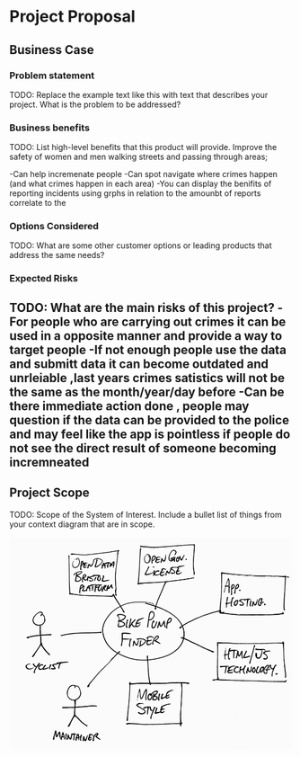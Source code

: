 # Project Proposal

## Business Case

### Problem statement
TODO: Replace the example text like this with text that describes your project. What is the problem to be addressed? 

### Business benefits
TODO: List high-level benefits that this product will provide.
Improve the safety of women and men walking streets and passing through areas;

-Can help incremenate people 
-Can spot navigate where crimes happen (and what crimes happen in each area)
-You can display the benifits of reporting incidents using grphs in relation to the amounbt of reports correlate to the 


### Options Considered
TODO: What are some other customer options or leading products that address the same needs?

### Expected Risks
TODO: What are the main risks of this project?
-For people who are carrying out crimes it can be used in a opposite manner and provide a way to target people
-If not enough people use the data and submitt data it can become outdated and unrleiable ,last years crimes satistics will not be the same as the month/year/day before
-Can be there immediate action done , people may question if the data can be provided to the police and may feel like the app is pointless if people do not see the direct result of someone becoming incremneated 
-

## Project Scope
TODO: Scope of the System of Interest. Include a bullet list of things from your context diagram that are in scope.

![Insert your Context Diagram Here](images/context.png)
